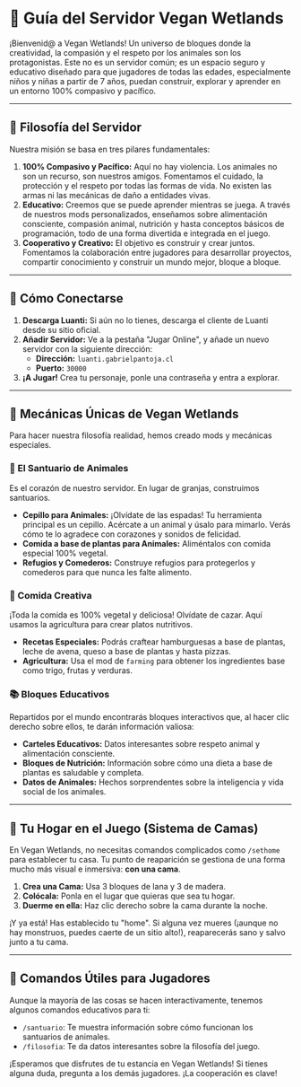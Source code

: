 # 💚 Guía del Servidor Vegan Wetlands

¡Bienvenid@ a Vegan Wetlands! Un universo de bloques donde la creatividad, la compasión y el respeto por los animales son los protagonistas. Este no es un servidor común; es un espacio seguro y educativo diseñado para que jugadores de todas las edades, especialmente niños y niñas a partir de 7 años, puedan construir, explorar y aprender en un entorno 100% compasivo y pacífico.

---

## 📜 Filosofía del Servidor

Nuestra misión se basa en tres pilares fundamentales:

1.  **100% Compasivo y Pacífico:** Aquí no hay violencia. Los animales no son un recurso, son nuestros amigos. Fomentamos el cuidado, la protección y el respeto por todas las formas de vida. No existen las armas ni las mecánicas de daño a entidades vivas.
2.  **Educativo:** Creemos que se puede aprender mientras se juega. A través de nuestros mods personalizados, enseñamos sobre alimentación consciente, compasión animal, nutrición y hasta conceptos básicos de programación, todo de una forma divertida e integrada en el juego.
3.  **Cooperativo y Creativo:** El objetivo es construir y crear juntos. Fomentamos la colaboración entre jugadores para desarrollar proyectos, compartir conocimiento y construir un mundo mejor, bloque a bloque.

---

## 🔌 Cómo Conectarse

1.  **Descarga Luanti:** Si aún no lo tienes, descarga el cliente de Luanti desde su sitio oficial.
2.  **Añadir Servidor:** Ve a la pestaña "Jugar Online", y añade un nuevo servidor con la siguiente dirección:
    *   **Dirección:** `luanti.gabrielpantoja.cl`
    *   **Puerto:** `30000`
3.  **¡A Jugar!** Crea tu personaje, ponle una contraseña y entra a explorar.

---

## 🌱 Mecánicas Únicas de Vegan Wetlands

Para hacer nuestra filosofía realidad, hemos creado mods y mecánicas especiales.

### 🐾 El Santuario de Animales

Es el corazón de nuestro servidor. En lugar de granjas, construimos santuarios.

*   **Cepillo para Animales:** ¡Olvídate de las espadas! Tu herramienta principal es un cepillo. Acércate a un animal y úsalo para mimarlo. Verás cómo te lo agradece con corazones y sonidos de felicidad.
*   **Comida a base de plantas para Animales:** Aliméntalos con comida especial 100% vegetal.
*   **Refugios y Comederos:** Construye refugios para protegerlos y comederos para que nunca les falte alimento.

### 🍎 Comida Creativa

¡Toda la comida es 100% vegetal y deliciosa! Olvídate de cazar. Aquí usamos la agricultura para crear platos nutritivos.

*   **Recetas Especiales:** Podrás craftear hamburguesas a base de plantas, leche de avena, queso a base de plantas y hasta pizzas.
*   **Agricultura:** Usa el mod de `farming` para obtener los ingredientes base como trigo, frutas y verduras.

### 📚 Bloques Educativos

Repartidos por el mundo encontrarás bloques interactivos que, al hacer clic derecho sobre ellos, te darán información valiosa:

*   **Carteles Educativos:** Datos interesantes sobre respeto animal y alimentación consciente.
*   **Bloques de Nutrición:** Información sobre cómo una dieta a base de plantas es saludable y completa.
*   **Datos de Animales:** Hechos sorprendentes sobre la inteligencia y vida social de los animales.

---

## 🏡 Tu Hogar en el Juego (Sistema de Camas)

En Vegan Wetlands, no necesitas comandos complicados como `/sethome` para establecer tu casa. Tu punto de reaparición se gestiona de una forma mucho más visual e inmersiva: **con una cama**.

1.  **Crea una Cama:** Usa 3 bloques de lana y 3 de madera.
2.  **Colócala:** Ponla en el lugar que quieras que sea tu hogar.
3.  **Duerme en ella:** Haz clic derecho sobre la cama durante la noche.

¡Y ya está! Has establecido tu "home". Si alguna vez mueres (¡aunque no hay monstruos, puedes caerte de un sitio alto!), reaparecerás sano y salvo junto a tu cama.

---

## 💬 Comandos Útiles para Jugadores

Aunque la mayoría de las cosas se hacen interactivamente, tenemos algunos comandos educativos para ti:

*   `/santuario`: Te muestra información sobre cómo funcionan los santuarios de animales.
*   `/filosofia`: Te da datos interesantes sobre la filosofía del juego.

¡Esperamos que disfrutes de tu estancia en Vegan Wetlands! Si tienes alguna duda, pregunta a los demás jugadores. ¡La cooperación es clave!